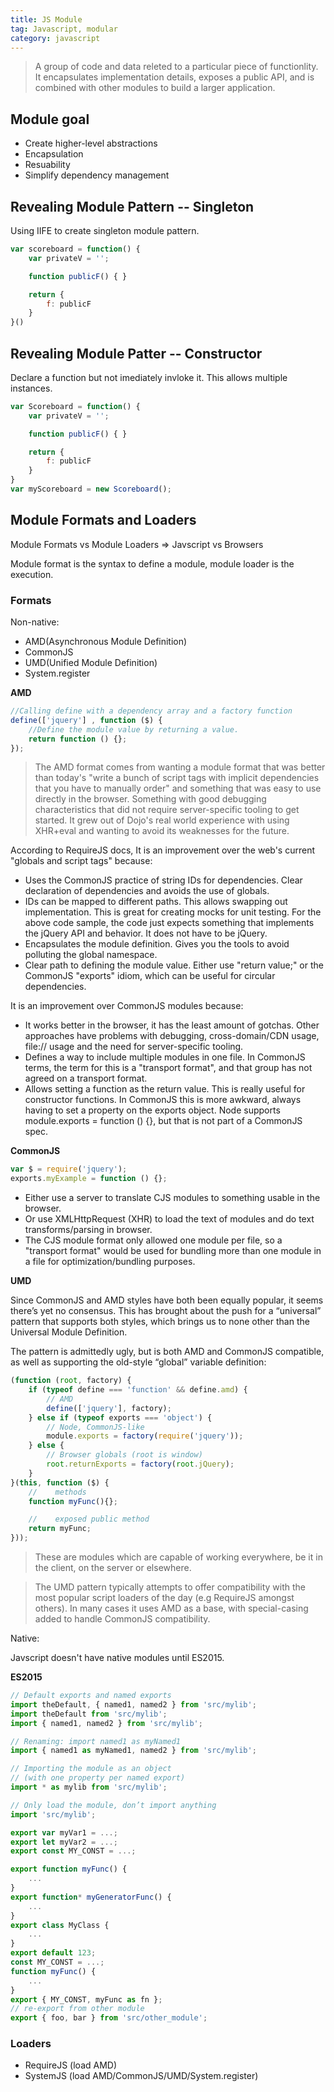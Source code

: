 ```yaml
---
title: JS Module
tag: Javascript, modular
category: javascript
---
```


> A group of code and data releted to a particular piece of functionlity. It encapsulates implementation details, exposes a public API, and is combined with other modules to build a larger application.

## Module goal

* Create higher-level abstractions
* Encapsulation
* Resuability
* Simplify dependency management

## Revealing Module Pattern -- Singleton

Using IIFE to create singleton module pattern.

```javascript
var scoreboard = function() {
    var privateV = '';

    function publicF() { }

    return {
        f: publicF
    }
}()
```

## Revealing Module Patter -- Constructor

Declare a function but not imediately invloke it. This allows multiple instances.

```javascript
var Scoreboard = function() {
    var privateV = '';

    function publicF() { }

    return {
        f: publicF
    }
}
var myScoreboard = new Scoreboard();
```


## Module Formats and Loaders

Module Formats vs Module Loaders => Javscript vs Browsers

Module format is the syntax to define a module, module loader is the execution.

### Formats
Non-native:

* AMD(Asynchronous Module Definition)
* CommonJS
* UMD(Unified Module Definition)
* System.register

**AMD**

```javascript
//Calling define with a dependency array and a factory function
define(['jquery'] , function ($) {
    //Define the module value by returning a value.
    return function () {};
});
```

> The AMD format comes from wanting a module format that was better than today's "write a bunch of script tags with implicit dependencies that you have to manually order" and something that was easy to use directly in the browser. Something with good debugging characteristics that did not require server-specific tooling to get started. It grew out of Dojo's real world experience with using XHR+eval and wanting to avoid its weaknesses for the future.

According to RequireJS docs, It is an improvement over the web's current "globals and script tags" because:

* Uses the CommonJS practice of string IDs for dependencies. Clear declaration of dependencies and avoids the use of globals.
* IDs can be mapped to different paths. This allows swapping out implementation. This is great for creating mocks for unit testing. For the above code sample, the code just expects something that implements the jQuery API and behavior. It does not have to be jQuery.
* Encapsulates the module definition. Gives you the tools to avoid polluting the global namespace.
* Clear path to defining the module value. Either use "return value;" or the CommonJS "exports" idiom, which can be useful for circular dependencies.

It is an improvement over CommonJS modules because:

* It works better in the browser, it has the least amount of gotchas. Other approaches have problems with debugging, cross-domain/CDN usage, file:// usage and the need for server-specific tooling.
* Defines a way to include multiple modules in one file. In CommonJS terms, the term for this is a "transport format", and that group has not agreed on a transport format.
* Allows setting a function as the return value. This is really useful for constructor functions. In CommonJS this is more awkward, always having to set a property on the exports object. Node supports module.exports = function () {}, but that is not part of a CommonJS spec.

**CommonJS**

```javascript
var $ = require('jquery');
exports.myExample = function () {};
```

* Either use a server to translate CJS modules to something usable in the browser.
* Or use XMLHttpRequest (XHR) to load the text of modules and do text transforms/parsing in browser.
* The CJS module format only allowed one module per file, so a "transport format" would be used for bundling more than one module in a file for optimization/bundling purposes.

**UMD**

Since CommonJS and AMD styles have both been equally popular, it seems there’s yet no consensus. This has brought about the push for a “universal” pattern that supports both styles, which brings us to none other than the Universal Module Definition.

The pattern is admittedly ugly, but is both AMD and CommonJS compatible, as well as supporting the old-style “global” variable definition:
```javascript
(function (root, factory) {
    if (typeof define === 'function' && define.amd) {
        // AMD
        define(['jquery'], factory);
    } else if (typeof exports === 'object') {
        // Node, CommonJS-like
        module.exports = factory(require('jquery'));
    } else {
        // Browser globals (root is window)
        root.returnExports = factory(root.jQuery);
    }
}(this, function ($) {
    //    methods
    function myFunc(){};

    //    exposed public method
    return myFunc;
}));
```

> These are modules which are capable of working everywhere, be it in the client, on the server or elsewhere.

> The UMD pattern typically attempts to offer compatibility with the most popular script loaders of the day (e.g RequireJS amongst others). In many cases it uses AMD as a base, with special-casing added to handle CommonJS compatibility.

Native:

Javscript doesn't have native modules until ES2015.

**ES2015**

```javascript
// Default exports and named exports
import theDefault, { named1, named2 } from 'src/mylib';
import theDefault from 'src/mylib';
import { named1, named2 } from 'src/mylib';

// Renaming: import named1 as myNamed1
import { named1 as myNamed1, named2 } from 'src/mylib';

// Importing the module as an object
// (with one property per named export)
import * as mylib from 'src/mylib';

// Only load the module, don’t import anything
import 'src/mylib';

export var myVar1 = ...;
export let myVar2 = ...;
export const MY_CONST = ...;

export function myFunc() {
    ...
}
export function* myGeneratorFunc() {
    ...
}
export class MyClass {
    ...
}
export default 123;
const MY_CONST = ...;
function myFunc() {
    ...
}
export { MY_CONST, myFunc as fn };
// re-export from other module
export { foo, bar } from 'src/other_module';
```


### Loaders

* RequireJS (load AMD)
* SystemJS (load AMD/CommonJS/UMD/System.register)




